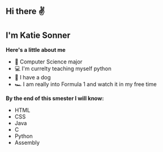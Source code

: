## Hi there ✌️
## I'm Katie Sonner 


**Here's a little about me**

* 📘 Computer Science major
* 💻 I'm currelty teaching myself python
* 🐶 I have a dog
* 🏎️ I am really into Formula 1 and watch it in my free time 

**By the end of this smester I will know:**
* HTML
* CSS
* Java
* C
* Python
* Assembly
